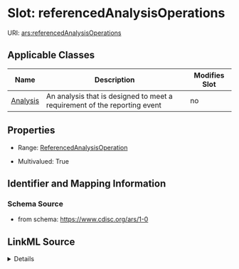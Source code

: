 # Slot: referencedAnalysisOperations

URI: [ars:referencedAnalysisOperations](https://www.cdisc.org/ars/1-0/referencedAnalysisOperations)



<!-- no inheritance hierarchy -->




## Applicable Classes

| Name | Description | Modifies Slot |
| --- | --- | --- |
[Analysis](Analysis.md) | An analysis that is designed to meet a requirement of the reporting event |  no  |







## Properties

* Range: [ReferencedAnalysisOperation](ReferencedAnalysisOperation.md)

* Multivalued: True





## Identifier and Mapping Information







### Schema Source


* from schema: https://www.cdisc.org/ars/1-0




## LinkML Source

<details>
```yaml
name: referencedAnalysisOperations
from_schema: https://www.cdisc.org/ars/1-0
rank: 1000
multivalued: true
alias: referencedAnalysisOperations
domain_of:
- Analysis
range: ReferencedAnalysisOperation
inlined: true
inlined_as_list: true

```
</details>